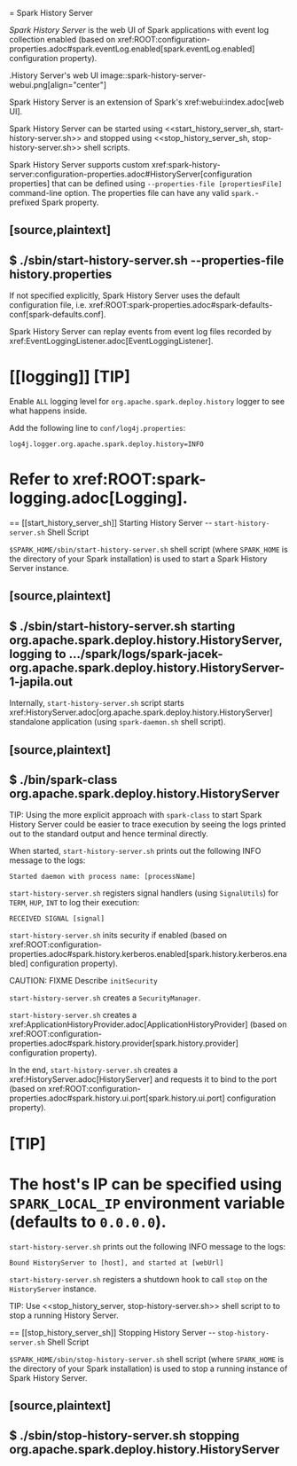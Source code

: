 = Spark History Server

*Spark History Server* is the web UI of Spark applications with event log collection enabled (based on xref:ROOT:configuration-properties.adoc#spark.eventLog.enabled[spark.eventLog.enabled] configuration property).

.History Server's web UI
image::spark-history-server-webui.png[align="center"]

Spark History Server is an extension of Spark's xref:webui:index.adoc[web UI].

Spark History Server can be started using <<start_history_server_sh, start-history-server.sh>> and stopped using <<stop_history_server_sh, stop-history-server.sh>> shell scripts.

Spark History Server supports custom xref:spark-history-server:configuration-properties.adoc#HistoryServer[configuration properties] that can be defined using `--properties-file [propertiesFile]` command-line option. The properties file can have any valid ``spark.``-prefixed Spark property.

[source,plaintext]
----
$ ./sbin/start-history-server.sh --properties-file history.properties
----

If not specified explicitly, Spark History Server uses the default configuration file, i.e. xref:ROOT:spark-properties.adoc#spark-defaults-conf[spark-defaults.conf].

Spark History Server can replay events from event log files recorded by xref:EventLoggingListener.adoc[EventLoggingListener].

[[logging]]
[TIP]
====
Enable `ALL` logging level for `org.apache.spark.deploy.history` logger to see what happens inside.

Add the following line to `conf/log4j.properties`:

```
log4j.logger.org.apache.spark.deploy.history=INFO
```

Refer to xref:ROOT:spark-logging.adoc[Logging].
====

== [[start_history_server_sh]] Starting History Server -- `start-history-server.sh` Shell Script

`$SPARK_HOME/sbin/start-history-server.sh` shell script (where `SPARK_HOME` is the directory of your Spark installation) is used to start a Spark History Server instance.

[source,plaintext]
----
$ ./sbin/start-history-server.sh
starting org.apache.spark.deploy.history.HistoryServer, logging to .../spark/logs/spark-jacek-org.apache.spark.deploy.history.HistoryServer-1-japila.out
----

Internally, `start-history-server.sh` script starts xref:HistoryServer.adoc[org.apache.spark.deploy.history.HistoryServer] standalone application (using `spark-daemon.sh` shell script).

[source,plaintext]
----
$ ./bin/spark-class org.apache.spark.deploy.history.HistoryServer
----

TIP: Using the more explicit approach with `spark-class` to start Spark History Server could be easier to trace execution by seeing the logs printed out to the standard output and hence terminal directly.

When started, `start-history-server.sh` prints out the following INFO message to the logs:

```
Started daemon with process name: [processName]
```

`start-history-server.sh` registers signal handlers (using `SignalUtils`) for `TERM`, `HUP`, `INT` to log their execution:

```
RECEIVED SIGNAL [signal]
```

`start-history-server.sh` inits security if enabled (based on xref:ROOT:configuration-properties.adoc#spark.history.kerberos.enabled[spark.history.kerberos.enabled] configuration property).

CAUTION: FIXME Describe `initSecurity`

`start-history-server.sh` creates a `SecurityManager`.

`start-history-server.sh` creates a xref:ApplicationHistoryProvider.adoc[ApplicationHistoryProvider] (based on xref:ROOT:configuration-properties.adoc#spark.history.provider[spark.history.provider] configuration property).

In the end, `start-history-server.sh` creates a xref:HistoryServer.adoc[HistoryServer] and requests it to bind to the port (based on xref:ROOT:configuration-properties.adoc#spark.history.ui.port[spark.history.ui.port] configuration property).

[TIP]
====
The host's IP can be specified using `SPARK_LOCAL_IP` environment variable (defaults to `0.0.0.0`).
====

`start-history-server.sh` prints out the following INFO message to the logs:

```
Bound HistoryServer to [host], and started at [webUrl]
```

`start-history-server.sh` registers a shutdown hook to call `stop` on the `HistoryServer` instance.

TIP: Use <<stop_history_server, stop-history-server.sh>> shell script to to stop a running History Server.

== [[stop_history_server_sh]] Stopping History Server -- `stop-history-server.sh` Shell Script

`$SPARK_HOME/sbin/stop-history-server.sh` shell script (where `SPARK_HOME` is the directory of your Spark installation) is used to stop a running instance of Spark History Server.

[source,plaintext]
----
$ ./sbin/stop-history-server.sh
stopping org.apache.spark.deploy.history.HistoryServer
----
